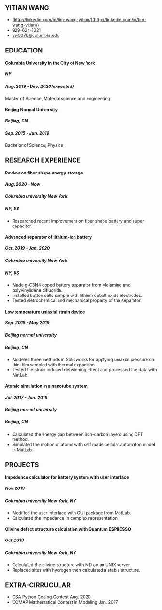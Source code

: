 ## YITIAN WANG
- [http://linkedin.com/in/tim-wang-yitian/](http://linkedin.com/in/tim-wang-yitian/)
- 929-624-1021 
- yw3378@columbia.edu

## EDUCATION
#### Columbia University in the City of New York
##### NY 
##### Aug. 2019 - Dec. 2020(expected)
Master of Science, Material science and engineering

#### Beijing Normal University
##### Beijing, CN 
##### Sep. 2015 - Jun. 2019
Bachelor of Science, Physics

## RESEARCH EXPERIENCE
#### Review on fiber shape energy storage
##### Aug. 2020 - Now
##### Columbia university New York
##### NY, US
* Researched recent improvement on fiber shape battery and super capacitor.

#### Advanced separator of lithium-ion battery 
##### Oct. 2019 - Jan. 2020
##### Columbia university New York
##### NY, US
* Made g-C3N4 doped battery separator from Melamine and polyvinylidene difluoride.
* Installed button cells sample with lithium cobalt oxide electrodes.
* Tested eletrochemical and mechanical property of the separator.

#### Low temperature uniaxial strain device 
##### Sep. 2018 - May 2019
##### Beijing normal university 
##### Beijing, CN
* Modeled three methods in Solidworks for applying uniaxial pressure on thin-film sampled with thermal expansion.
* Tested the strain induced detwinning effect and processed the data with MatLab.

#### Atomic simulation in a nanotube system 
##### Jul. 2017 - Jun. 2018
##### Beijing normal university 
##### Beijing, CN
* Calculated the energy gap between iron-carbon layers using DFT method.
* Simulated the motion of atoms with self made cellular automaton model in MatLab.

## PROJECTS

#### Impedence calculator for battery system with user interface 
##### Nov.2019
##### Columbia university New York, NY
* Modified the user interface with GUI package from MatLab.
* Calculated the impedance in complex representation.

#### Olivine defect structure calculation with Quantum ESPRESSO 
##### Oct.2019
##### Columbia university New York, NY
* Calculated the olivine structure with MD on an UNIX server.
* Replaced sites with hydrogen then calculated a stable structure.

## EXTRA-CIRRUCULAR
* GSA Python Coding Contest Aug. 2020
* COMAP Mathematical Contest in Modeling Jan. 2017


